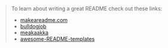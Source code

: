 > To learn about writing a great README check out these links:
>
> - [makeareadme.com](https://www.makeareadme.com/)
> - [bulldogjob](https://bulldogjob.com/news/449-how-to-write-a-good-readme-for-your-github-project)
> - [meakaakka](https://medium.com/@meakaakka/a-beginners-guide-to-writing-a-kickass-readme-7ac01da88ab3)
> - [awesome-README-templates](https://github.com/elangosundar/awesome-README-templates)
